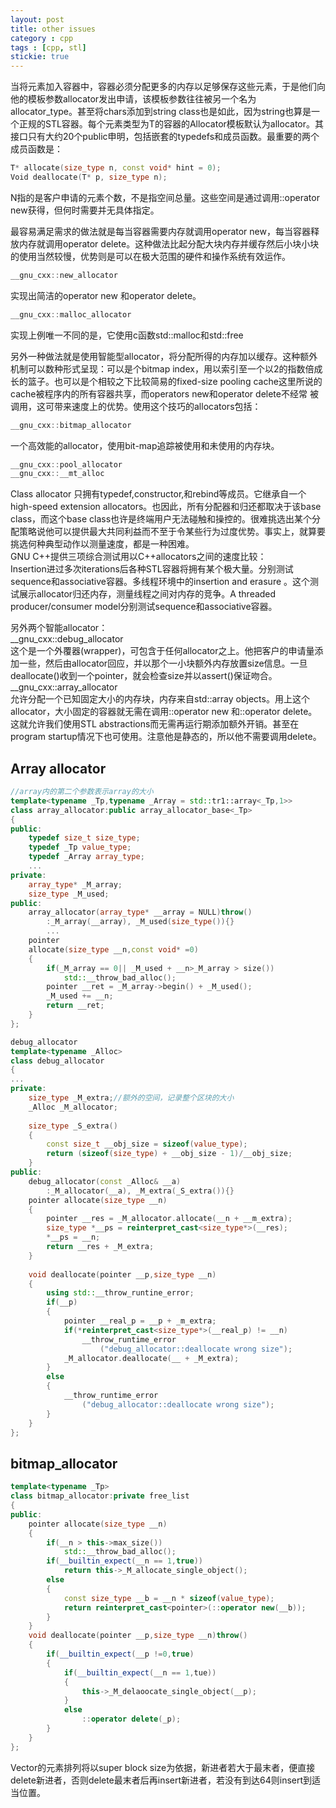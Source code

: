 ```yaml
---
layout: post
title: other issues
category : cpp
tags : [cpp, stl]
stickie: true
---
```


当将元素加入容器中，容器必须分配更多的内存以足够保存这些元素，于是他们向他的模板参数allocator发出申请，该模板参数往往被另一个名为 allocator_type。甚至将chars添加到string class也是如此，因为string也算是一个正规的STL容器。每个元素类型为T的容器的Allocator模板默认为allocator<T>。其接口只有大约20个public申明，包括嵌套的typedefs和成员函数。最重要的两个成员函数是：

```c++
T* allocate(size_type n, const void* hint = 0);
Void deallocate(T* p, size_type n);
```
N指的是客户申请的元素个数，不是指空间总量。这些空间是通过调用::operator new获得，但何时需要并无具体指定。  

最容易满足需求的做法就是每当容器需要内存就调用operator new，每当容器释放内存就调用operator delete。这种做法比起分配大块内存并缓存然后小块小块的使用当然较慢，优势则是可以在极大范围的硬件和操作系统有效运作。

```c++
__gnu_cxx::new_allocator
```
实现出简洁的operator new 和operator delete。

```c++
__gnu_cxx::malloc_allocator
```
实现上例唯一不同的是，它使用c函数std::malloc和std::free  

另外一种做法就是使用智能型allocator，将分配所得的内存加以缓存。这种额外机制可以数种形式呈现：可以是个bitmap index，用以索引至一个以2的指数倍成长的篮子。也可以是个相较之下比较简易的fixed-size pooling cache这里所说的cache被程序内的所有容器共享，而operators new和operator delete不经常
被调用，这可带来速度上的优势。使用这个技巧的allocators包括：

```c++
__gnu_cxx::bitmap_allocator
```
一个高效能的allocator，使用bit-map追踪被使用和未使用的内存块。

```c++
__gnu_cxx::pool_allocator
__gnu_cxx::__mt_alloc
```

Class allocator 只拥有typedef,constructor,和rebind等成员。它继承自一个high-speed extension allocators。也因此，所有分配器和归还都取决于该base class，而这个base class也许是终端用户无法碰触和操控的。很难挑选出某个分配策略说他可以提供最大共同利益而不至于令某些行为过度优势。事实上，就算要挑选何种典型动作以测量速度，都是一种困难。  
GNU C++提供三项综合测试用以C++allocators之间的速度比较：  
Insertion进过多次iterations后各种STL容器将拥有某个极大量。分别测试sequence和associative容器。多线程环境中的insertion and erasure 。这个测试展示allocator归还内存，测量线程之间对内存的竞争。A threaded producer/consumer model分别测试sequence和associative容器。

另外两个智能allocator：  
__gnu_cxx::debug_allocator  
这个是一个外覆器(wrapper)，可包含于任何allocator之上。他把客户的申请量添加一些，然后由allocator回应，并以那个一小块额外内存放置size信息。一旦deallocate()收到一个pointer，就会检查size并以assert()保证吻合。  
__gnu_cxx::array_allocator  
允许分配一个已知固定大小的内存块，内存来自std::array objects。用上这个allocator，大小固定的容器就无需在调用::operator new 和::operator delete。这就允许我们使用STL abstractions而无需再运行期添加额外开销。甚至在program startup情况下也可使用。注意他是静态的，所以他不需要调用delete。

Array allocator
--
```c++
//array内的第二个参数表示array的大小
template<typename _Tp,typename _Array = std::tr1::array<_Tp,1>>
class array_allocator:public array_allocator_base<_Tp>
{
public:
	typedef size_t size_type;
	typedef _Tp value_type;
	typedef _Array array_type;
	...
private:
	array_type* _M_array;
	size_type _M_used;
public:
	array_allocator(array_type* __array = NULL)throw()
		:_M_array(__array), _M_used(size_type()){}
		...
	pointer
	allocate(size_type __n,const void* =0)
	{
		if(_M_array == 0|| _M_used + __n>_M_array > size())
			std::__throw_bad_alloc();
		pointer __ret = _M_array->begin() + _M_used();
		_M_used += __n;
		return __ret;
	}
};

debug_allocator
template<typename _Alloc>
class debug_allocator
{
...
private:
	size_type _M_extra;//额外的空间，记录整个区块的大小
	_Alloc _M_allocator;
	
	size_type _S_extra()
	{
		const size_t __obj_size = sizeof(value_type);
		return (sizeof(size_type) + __obj_size - 1)/__obj_size;
	}
public:
	debug_allocator(const _Alloc& __a)
		:_M_allocator(__a), _M_extra(_S_extra()){}
	pointer allocate(size_type __n)
	{
		pointer __res = _M_allocator.allocate(__n + __m_extra);
		size_type *__ps = reinterpret_cast<size_type*>(__res);
		*__ps = __n;
		return __res + _M_extra;
	}
	
	void deallocate(pointer __p,size_type __n)
	{
		using std::__throw_runtine_error;
		if(__p)
		{
			pointer __real_p = __p + _m_extra;
			if(*reinterpret_cast<size_type*>(__real_p) != __n)
				__throw_runtime_error
					("debug_allocator::deallocate wrong size");
			_M_allocator.deallocate(__ + _M_extra);
		}
		else
		{
			__throw_runtime_error
				("debug_allocator::deallocate wrong size");
		}
	}
};
```

bitmap_allocator
---
```c++
template<typename _Tp>
class bitmap_allocator:private free_list
{
public:
	pointer allocate(size_type __n)
	{
		if(__n > this->max_size())
			std::__throw_bad_alloc();
		if(__builtin_expect(__n == 1,true))
			return this->_M_allocate_single_object();
		else
		{
			const size_type __b = __n * sizeof(value_type);
			return reinterpret_cast<pointer>(::operator new(__b));
		}
	}
	void deallocate(pointer __p,size_type __n)throw()
	{
		if(__builtin_expect(__p !=0,true)
		{
			if(__builtin_expect(__n == 1,tue))
			{
				this->_M_delaoocate_single_object(__p);
			}
			else
				::operator delete(_p);
		}
	}
}; 
```
Vector的元素排列将以super block size为依据，新进者若大于最末者，便直接delete新进者，否则delete最末者后再insert新进者，若没有到达64则insert到适当位置。
